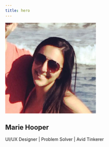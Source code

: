 ```yaml
---
title: hero
---
```

  
<section id="hero">
  <div class="grid-container">
     <div class="header-description grid-100">
       <img class="hero-img" src="../img/marie.jpg">
      <h1>Marie Hooper</h1>
      <p>UI/UX Designer | Problem Solver | Avid Tinkerer</p>
    </div>
  </div>
</section>